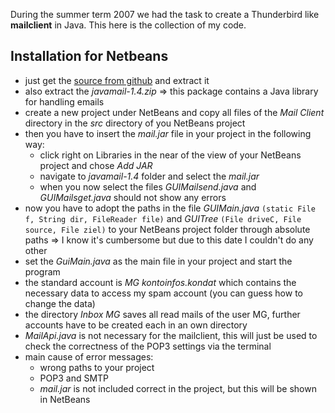 During the summer term 2007 we had the task to create a Thunderbird like **mailclient**
in Java. This here is the collection of my code.



## Installation for Netbeans ##

- just get the [source from github](url "zip from github") and extract it
- also extract the *javamail-1.4.zip* => this package contains a Java library for handling emails
- create a new project under NetBeans and copy all files of the *Mail Client* directory in the *src*
  directory of you NetBeans project
- then you have to insert the *mail.jar* file in your project in the following way:
    - click right on Libraries in the near of the view of your NetBeans project and chose *Add JAR*
    - navigate to *javamail-1.4* folder and select the *mail.jar*
    - when you now select the files *GUIMailsend.java* and *GUIMailsget.java* should not show any
      errors
- now you have to adopt the paths in the file *GUIMain.java* `(static File f, String dir, FileReader
  file)` and *GUITree* `(File driveC, File source, File ziel)` to your NetBeans project folder
  through absolute paths => I know it's cumbersome but due to this date I couldn't do any other
- set the *GuiMain.java* as the main file in your project and start the program
- the standard account is *MG kontoinfos.kondat* which contains the necessary data to access my
  spam account (you can guess how to change the data)
- the directory *Inbox MG* saves all read mails of the user MG, further accounts have to be created
  each in an own directory
- *MailApi.java* is not necessary for the mailclient, this will just be used to check the
  correctness of the POP3 settings via the terminal
- main cause of error messages:
    - wrong paths to your project
    - POP3 and SMTP
    - *mail.jar* is not included correct in the project, but this will be shown in NetBeans
